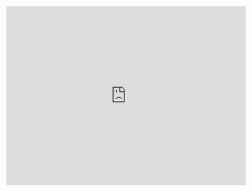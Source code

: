 <iframe src="https://player.vimeo.com/video/395475431" width="640" height="480" frameborder="0" allow="autoplay; fullscreen" allowfullscreen></iframe>
